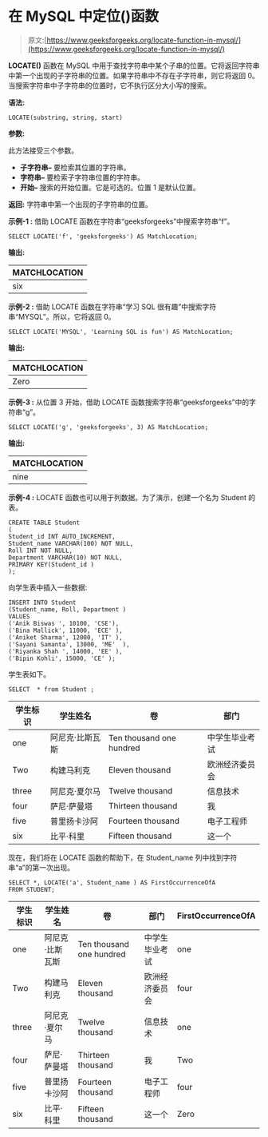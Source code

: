 # 在 MySQL 中定位()函数

> 原文:[https://www.geeksforgeeks.org/locate-function-in-mysql/](https://www.geeksforgeeks.org/locate-function-in-mysql/)

**LOCATE()** 函数在 MySQL 中用于查找字符串中某个子串的位置。它将返回字符串中第一个出现的子字符串的位置。如果字符串中不存在子字符串，则它将返回 0。当搜索字符串中子字符串的位置时，它不执行区分大小写的搜索。

**语法:**

```
LOCATE(substring, string, start)
```

**参数:**

此方法接受三个参数。

*   **子字符串–**
    要检索其位置的字符串。
*   **字符串–**
    要检索子字符串位置的字符串。
*   **开始–**
    搜索的开始位置。它是可选的。位置 1 是默认位置。

**返回:**
字符串中第一个出现的子字符串的位置。

**示例-1 :** 借助 LOCATE 函数在字符串“geeksforgeeks”中搜索字符串“f”。

```
SELECT LOCATE('f', 'geeksforgeeks') AS MatchLocation;
```

**输出:**

| MATCHLOCATION |
| --- |
| six |

**示例-2 :** 借助 LOCATE 函数在字符串“学习 SQL 很有趣”中搜索字符串“MYSQL”。所以，它将返回 0。

```
SELECT LOCATE('MYSQL', 'Learning SQL is fun') AS MatchLocation;
```

**输出:**

| MATCHLOCATION |
| --- |
| Zero |

**示例-3 :** 从位置 3 开始，借助 LOCATE 函数搜索字符串“geeksforgeeks”中的字符串“g”。

```
SELECT LOCATE('g', 'geeksforgeeks', 3) AS MatchLocation;
```

**输出:**

| MATCHLOCATION |
| --- |
| nine |

**示例-4 :**
LOCATE 函数也可以用于列数据。为了演示，创建一个名为 Student 的表。

```
CREATE TABLE Student
(
Student_id INT AUTO_INCREMENT,  
Student_name VARCHAR(100) NOT NULL,
Roll INT NOT NULL,
Department VARCHAR(10) NOT NULL,
PRIMARY KEY(Student_id )
);
```

向学生表中插入一些数据:

```
INSERT INTO Student
(Student_name, Roll, Department )
VALUES
('Anik Biswas ', 10100, 'CSE'),
('Bina Mallick', 11000, 'ECE' ),
('Aniket Sharma', 12000, 'IT' ),
('Sayani Samanta', 13000, 'ME'  ),
('Riyanka Shah ', 14000, 'EE' ),
('Bipin Kohli', 15000, 'CE' );
```

学生表如下。

```
SELECT  * from Student ;
```

| 学生标识 | 学生姓名 | 卷 | 部门 |
| --- | --- | --- | --- |
| one | 阿尼克·比斯瓦斯 | Ten thousand one hundred | 中学生毕业考试 |
| Two | 构建马利克 | Eleven thousand | 欧洲经济委员会 |
| three | 阿尼克·夏尔马 | Twelve thousand | 信息技术 |
| four | 萨尼·萨曼塔 | Thirteen thousand | 我 |
| five | 普里扬卡沙阿 | Fourteen thousand | 电子工程师 |
| six | 比平·科里 | Fifteen thousand | 这一个 |

现在，我们将在 LOCATE 函数的帮助下，在 Student_name 列中找到字符串“a”的第一次出现。

```
SELECT *, LOCATE('a', Student_name ) AS FirstOccurrenceOfA  
FROM STUDENT;
```

| 学生标识 | 学生姓名 | 卷 | 部门 | FirstOccurrenceOfA |
| --- | --- | --- | --- | --- |
| one | 阿尼克·比斯瓦斯 | Ten thousand one hundred | 中学生毕业考试 | one |
| Two | 构建马利克 | Eleven thousand | 欧洲经济委员会 | four |
| three | 阿尼克·夏尔马 | Twelve thousand | 信息技术 | one |
| four | 萨尼·萨曼塔 | Thirteen thousand | 我 | Two |
| five | 普里扬卡沙阿 | Fourteen thousand | 电子工程师 | four |
| six | 比平·科里 | Fifteen thousand | 这一个 | Zero |